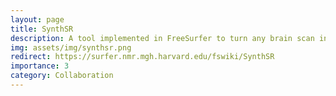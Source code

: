 ```yaml
---
layout: page
title: SynthSR
description: A tool implemented in FreeSurfer to turn any brain scan into a 1mm T1
img: assets/img/synthsr.png
redirect: https://surfer.nmr.mgh.harvard.edu/fswiki/SynthSR
importance: 3
category: Collaboration
---
```

